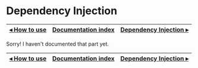 # Dependency Injection

[◂ How to use](01-how-to-use.md) | [Documentation index](index.md) | [Dependency Injection ▸](03-inversion-of-control.md)
-- | -- | --

Sorry! I haven't documented that part yet.

[◂ How to use](01-how-to-use.md) | [Documentation index](index.md) | [Dependency Injection ▸](03-inversion-of-control.md)
-- | -- | --
